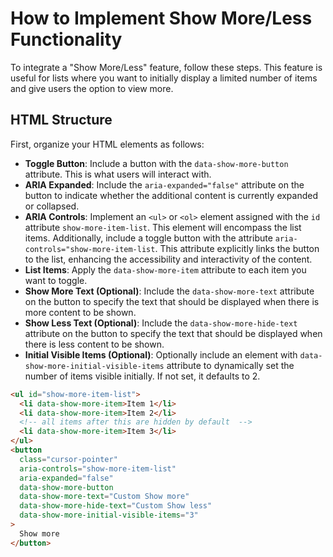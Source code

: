 # How to Implement Show More/Less Functionality

To integrate a "Show More/Less" feature, follow these steps.
This feature is useful for lists where you want
to initially display a limited number of items and give users
the option to view more.

## HTML Structure

First, organize your HTML elements as follows:

- **Toggle Button**: Include a button with the `data-show-more-button`
attribute. This is what users will interact with.
- **ARIA Expanded**: Include the `aria-expanded="false"` attribute
on the button to indicate whether the additional content
is currently expanded or collapsed.
- **ARIA Controls**: Implement an `<ul>` or `<ol>` element assigned
with the `id` attribute `show-more-item-list`. This element will encompass
the list items. Additionally, include a toggle button with the attribute `aria-controls="show-more-item-list`.
This attribute explicitly links the button to the list,
enhancing the accessibility and interactivity of the content.
- **List Items**: Apply the `data-show-more-item` attribute
to each item you want to toggle.
- **Show More Text (Optional)**: Include the `data-show-more-text`
attribute on the button to specify the text that should be displayed
when there is more content to be shown.
- **Show Less Text (Optional)**: Include the `data-show-more-hide-text`
attribute on the button to specify the text that should
be displayed when there is less content to be shown.
- **Initial Visible Items (Optional)**: Optionally include an
element with `data-show-more-initial-visible-items` attribute to dynamically
set the number of items visible initially. If not set, it defaults to 2.

```html
<ul id="show-more-item-list">
  <li data-show-more-item>Item 1</li>
  <li data-show-more-item>Item 2</li>
  <!-- all items after this are hidden by default  -->
  <li data-show-more-item>Item 3</li>
</ul>
<button
  class="cursor-pointer"
  aria-controls="show-more-item-list"
  aria-expanded="false"
  data-show-more-button
  data-show-more-text="Custom Show more"
  data-show-more-hide-text="Custom Show less"
  data-show-more-initial-visible-items="3"
>
  Show more
</button>
```
